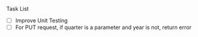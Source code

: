 Task List
 - [ ] Improve Unit Testing
 - [ ] For PUT request, if quarter is a parameter and year is not, return error